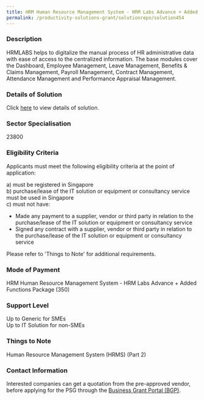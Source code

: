 ```yaml
---
title: HRM Human Resource Management System - HRM Labs Advance + Added Functions Package (350)
permalink: /productivity-solutions-grant/solutionrepo/solution454
---
```


### Description

HRMLABS helps to digitalize the manual process of HR administrative data with ease of access to the centralized information. The base modules cover the Dashboard, Employee Management, Leave Management, Benefits & Claims Management, Payroll Management, Contract Management, Attendance Management and Performance Appraisal Management.

### Details of Solution

Click <a href='HRM Labs Pte. Ltd. ' target='_blank' rel='noopener'>here</a> to view details of solution.

### Sector Specialisation

 23800 

### Eligibility Criteria

Applicants must meet the following eligibility criteria at the point of application:

a) must be registered in Singapore <br>
b) purchase/lease of the IT solution or equipment or consultancy service must be used in Singapore <br>
c) must not have:
- Made any payment to a supplier, vendor or third party in relation to the purchase/lease of the IT solution or equipment or consultancy service
- Signed any contract with a supplier, vendor or third party in relation to the purchase/lease of the IT solution or equipment or consultancy service

Please refer to 'Things to Note' for additional requirements.

### Mode of Payment
HRM Human Resource Management System - HRM Labs Advance + Added Functions Package (350)

### Support Level
Up to Generic for SMEs <br>
Up to IT Solution for non-SMEs

### Things to Note
Human Resource Management System (HRMS) (Part 2)

### Contact Information


Interested companies can get a quotation from the pre-approved vendor, before applying for the PSG through the <a target='_blank' rel='noopener' href='https://www.businessgrants.gov.sg/'>Business Grant Portal (BGP)</a>.
